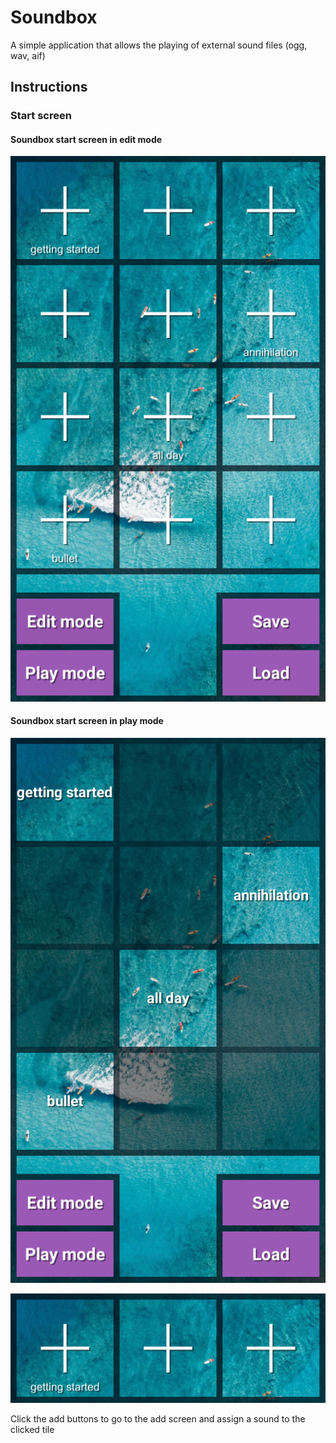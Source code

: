 # Soundbox
A simple application that allows the playing of external sound files (ogg, wav, aif)

## Instructions

### Start screen
#### Soundbox start screen in edit mode
![Start screen in edit mode](screenshots/soundbox-start-screen-editmode.png)

#### Soundbox start screen in play mode
![Start screen in play mode](screenshots/soundbox-start-screen-playmode.png)

![Add buttons](screenshots/soundbox-add-buttons.png)

Click the add buttons to go to the add screen and assign a sound to the clicked tile
